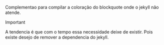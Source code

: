 Complementao para compilar a coloração do blockquote onde o jekyll não atende. 

>[!IMPORTANT]
>A tendencia é que com o tempo essa necessidade deixe de existir. Pois existe desejo de remover a dependencia do jekyll.
